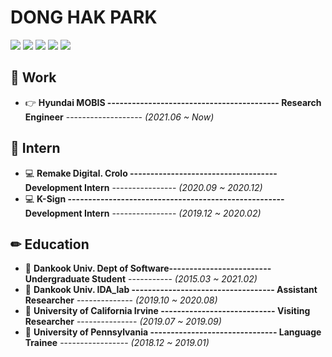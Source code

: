 <div>
  
# DONG HAK PARK

</div>
<div align=left>

<img src="https://img.shields.io/badge/Python-3776AB?style=flat-square&logo=python&logoColor=white"/>
<img src="https://img.shields.io/badge/OpenGL-F80000?style=flat-square&logo=OpenGL&logoColor=white"/>
<img src="https://img.shields.io/badge/C/C++-00599C?style=flat-square&logo=C&logoColor=white"/>
<img src="https://img.shields.io/badge/Linux-FCC624?style=flat-square&logo=Linux&logoColor=black"/>
<img src="https://img.shields.io/badge/MySQL-4479A1?style=flat-square&logo=MySQL&logoColor=white"/>

</div>

<div>

  ## 💼 Work
  - 👉 **Hyundai MOBIS ------------------------------------------ Research Engineer** ------------------- *(2021.06 ~ _Now_)*
  
  ## 📌 Intern
  - 💻 **Remake Digital. Crolo ------------------------------------ Development Intern** ---------------- *(2020.09 ~ 2020.12)* 
  - 💻 **K-Sign ----------------------------------------------------- Development Intern** ---------------- *(2019.12 ~ 2020.02)*
  
  ## ✏ Education
  - 🏫 **Dankook Univ. Dept of Software------------------------- Undergraduate Student** ----------- *(2015.03 ~ 2021.02)*
  - 🏫 **Dankook Univ. IDA_lab ----------------------------------- Assistant Researcher** -------------- *(2019.10 ~ 2020.08)*
  - 🏫 **University of California Irvine ---------------------------- Visiting Researcher** --------------- *(2019.07 ~ 2019.09)*
  - 🏫 **University of Pennsylvania ------------------------------- Language Trainee** ----------------- *(2018.12 ~ 2019.01)*  
</div>
